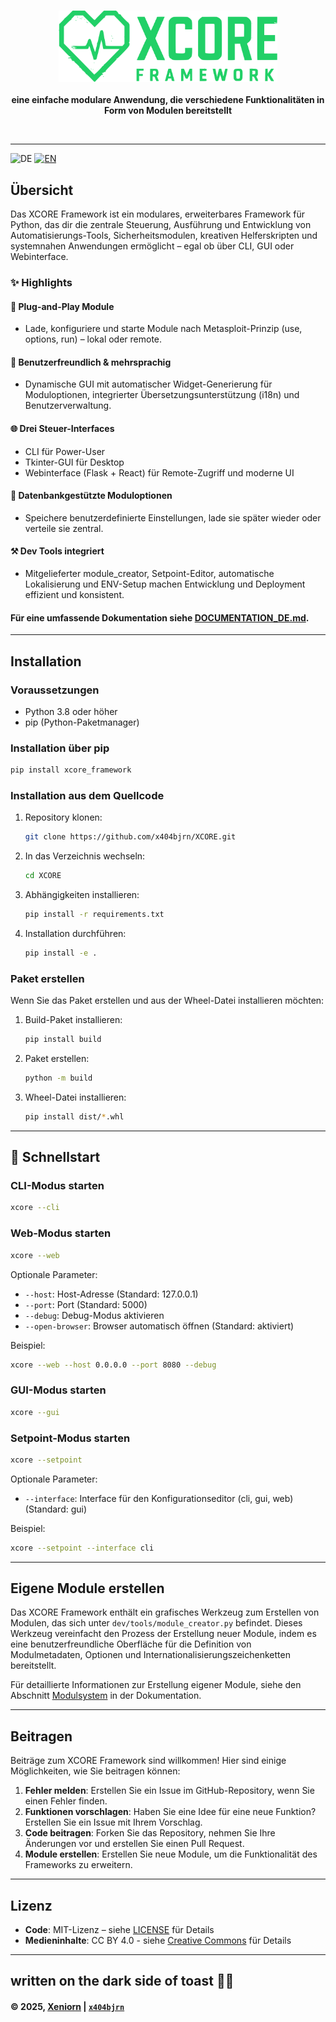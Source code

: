<br/>

<p align="center">
  <img src="design/graphics/svg/xcore_full_green.svg" width=350px alt="">
    <br/><br/>
    <b>eine einfache modulare Anwendung, die verschiedene Funktionalitäten in Form von Modulen bereitstellt</b>
</p>

<p align="center">
    <a href="LICENSE"><img src="https://img.shields.io/badge/Code-MIT-yellow.svg" alt=""></a>
    <a href=""><img src="https://img.shields.io/badge/powered%20by-Xeniorn-4770DB" alt=""></a>
    <a href="https://creativecommons.org/licenses/by/4.0/"><img src="https://img.shields.io/badge/Media-CC%20BY%204.0-lightgrey.svg" alt=""></a>
    <a href="https://github.com/x404bjrn"><img src="https://img.shields.io/badge/written%20by-x404bjrn-8A2BE2" alt=""></a>
</p>

---

![DE](https://img.shields.io/badge/DE-green?style=for-the-badge)
[![EN](https://img.shields.io/badge/EN-blue?style=for-the-badge)](docs/README_EN.md)

## Übersicht

Das XCORE Framework ist ein modulares, erweiterbares Framework für Python, das dir die zentrale Steuerung, Ausführung und Entwicklung von Automatisierungs-Tools, Sicherheitsmodulen, kreativen Helferskripten und systemnahen Anwendungen ermöglicht – egal ob über CLI, GUI oder Webinterface.



### ✨ Highlights

#### 🔌 Plug-and-Play Module
- Lade, konfiguriere und starte Module nach Metasploit-Prinzip (use, options, run) – lokal oder remote.

#### 🧠 Benutzerfreundlich & mehrsprachig
- Dynamische GUI mit automatischer Widget-Generierung für Moduloptionen, integrierter Übersetzungsunterstützung (i18n) und Benutzerverwaltung.

#### 🌐 Drei Steuer-Interfaces
- CLI für Power-User
- Tkinter-GUI für Desktop
- Webinterface (Flask + React) für Remote-Zugriff und moderne UI

#### 💾 Datenbankgestützte Moduloptionen
- Speichere benutzerdefinierte Einstellungen, lade sie später wieder oder verteile sie zentral.

#### ⚒️ Dev Tools integriert
- Mitgelieferter module_creator, Setpoint-Editor, automatische Lokalisierung und ENV-Setup machen Entwicklung und Deployment effizient und konsistent.

#### Für eine umfassende Dokumentation siehe [DOCUMENTATION_DE.md](docs/DOCUMENTATION_DE.md).

---

## Installation

### Voraussetzungen

- Python 3.8 oder höher
- pip (Python-Paketmanager)

### Installation über pip

```bash
pip install xcore_framework
```

### Installation aus dem Quellcode

1. Repository klonen:
   ```bash
   git clone https://github.com/x404bjrn/XCORE.git
   ```

2. In das Verzeichnis wechseln:
   ```bash
   cd XCORE
   ```

3. Abhängigkeiten installieren:
   ```bash
   pip install -r requirements.txt
   ```

4. Installation durchführen:
   ```bash
   pip install -e .
   ```

### Paket erstellen

Wenn Sie das Paket erstellen und aus der Wheel-Datei installieren möchten:

1. Build-Paket installieren:
   ```bash
   pip install build
   ```

2. Paket erstellen:
   ```bash
   python -m build
   ```

3. Wheel-Datei installieren:
   ```bash
   pip install dist/*.whl
   ```

---

## 🚀 Schnellstart

### CLI-Modus starten

```bash
xcore --cli
```

### Web-Modus starten

```bash
xcore --web
```

Optionale Parameter:
- `--host`: Host-Adresse (Standard: 127.0.0.1)
- `--port`: Port (Standard: 5000)
- `--debug`: Debug-Modus aktivieren
- `--open-browser`: Browser automatisch öffnen (Standard: aktiviert)

Beispiel:
```bash
xcore --web --host 0.0.0.0 --port 8080 --debug
```

### GUI-Modus starten

```bash
xcore --gui
```

### Setpoint-Modus starten

```bash
xcore --setpoint
```

Optionale Parameter:
- `--interface`: Interface für den Konfigurationseditor (cli, gui, web) (Standard: gui)

Beispiel:
```bash
xcore --setpoint --interface cli
```

---

## Eigene Module erstellen

Das XCORE Framework enthält ein grafisches Werkzeug zum Erstellen von Modulen, das sich unter `dev/tools/module_creator.py` befindet. Dieses Werkzeug vereinfacht den Prozess der Erstellung neuer Module, indem es eine benutzerfreundliche Oberfläche für die Definition von Modulmetadaten, Optionen und Internationalisierungszeichenketten bereitstellt.

Für detaillierte Informationen zur Erstellung eigener Module, siehe den Abschnitt [Modulsystem](docs/DOCUMENTATION_DE.md#modulsystem) in der Dokumentation.

---

## Beitragen

Beiträge zum XCORE Framework sind willkommen! Hier sind einige Möglichkeiten, wie Sie beitragen können:

1. **Fehler melden**: Erstellen Sie ein Issue im GitHub-Repository, wenn Sie einen Fehler finden.
2. **Funktionen vorschlagen**: Haben Sie eine Idee für eine neue Funktion? Erstellen Sie ein Issue mit Ihrem Vorschlag.
3. **Code beitragen**: Forken Sie das Repository, nehmen Sie Ihre Änderungen vor und erstellen Sie einen Pull Request.
4. **Module erstellen**: Erstellen Sie neue Module, um die Funktionalität des Frameworks zu erweitern.

---

## Lizenz

- **Code**: MIT-Lizenz – siehe [LICENSE](LICENSE) für Details
- **Medieninhalte**: CC BY 4.0 - siehe [Creative Commons](https://creativecommons.org/licenses/by/4.0/) für Details

---

## written on the dark side of toast 🍞🌚  
#### © 2025, [Xeniorn](https://xeniorn.de) | [`x404bjrn`](https://github.com/x404bjrn)

